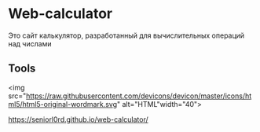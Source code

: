 # Web-calculator <br>

Это сайт калькулятор, разработанный для вычислительных операций над числами <br>

## Tools
<img src="https://raw.githubusercontent.com/devicons/devicon/master/icons/html5/html5-original-wordmark.svg" alt="HTML"width="40">

https://seniorl0rd.github.io/web-calculator/
 